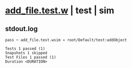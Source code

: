 # [add_file.test.w](../../../../../../examples/tests/sdk_tests/bucket/add_file.test.w) | test | sim

## stdout.log
```log
pass ─ add_file.test.wsim » root/Default/test:addObject

Tests 1 passed (1)
Snapshots 1 skipped
Test Files 1 passed (1)
Duration <DURATION>
```

